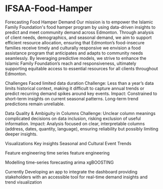# IFSAA-Food-Hamper

Forecasting Food Hamper Demand
Our mission is to empower the Islamic Family Foundation's food hamper program by using data-driven insights to predict and meet community demand across Edmonton. Through analysis of client needs, demographics, and seasonal demand, we aim to support efficient resource allocation, ensuring that Edmonton’s food-insecure families receive timely and culturally responsive
we envision a food assistance program that anticipates and adapts to community needs seamlessly. By leveraging predictive models, we strive to enhance the Islamic Family Foundation’s reach and responsiveness, ultimately supporting equitable access to essential resources for all clients throughout Edmonton.

Challenges Faced
limited data duration
Challenge: Less than a year’s data limits historical context, making it difficult to capture annual trends or predict recurring demand spikes around key events.
Impact: Constrained to short-term insights on current seasonal patterns. Long-term trend predictions remain unreliable.

Data Quality & Ambiguity in Columns
Challenge: Unclear column meanings complicated decisions on data inclusion, risking exclusion of useful information.
Impact: Analysis focused on clear, interpretable columns (address, dates, quantity, language), ensuring reliability but possibly limiting deeper insights.

Visualizations
Key insights
Seasonal and Cultural Event Trends

Feature engineering
time series feature engineering


Modelling
time-series forecasting
arima
xgBOOSTING


Currently
Developing an app to integrate the dashboard providing stakeholders with an accessible tool for real-time demand insights and trend visualization
